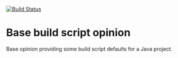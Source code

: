 [![Build Status](https://drone.io/github.com/boxheed/gradle-java-opinion/status.png)](https://drone.io/github.com/boxheed/gradle-java-opinion/latest)

# Base build script opinion
Base opinion providing some build script defaults for a Java project.